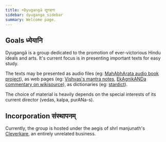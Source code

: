```yaml
---
title: +Dyugangā द्युगङ्गा
sidebar: dyuganga_sidebar
summary: Welcome page.
---
```


## Goals ध्येयानि
Dyugangā is a group dedicated to the promotion of ever-victorious Hindu ideals and arts. It's current focus is in presenting important texts for easy study.

The texts may be presented as audio files (eg: [MahAbhArata audio book project](../../projects/audio/mbh-audio/)), as web pages (eg: [Vishvas's mantra notes](https://vvasuki.github.io/saMskAra/mantra/agni/paravastu-saama/mahAvaishvAnara-vratam/), [EkAgnikANDa commentary on wikisource](https://sa.wikisource.org/s/1vnh)), as dictionaries (eg: [stardict](https://sanskrit-coders.github.io/dictionaries/offline/)).

The choice of material is heavily depends on the special interests of its current director (vedas, kalpa, purANa-s).

## Incorporation संस्थापनम्
Currently, the group is hosted under the aegis of shrI manjunath's [Cleverkare](http://cleverkare.com), an entirely unrelated business.